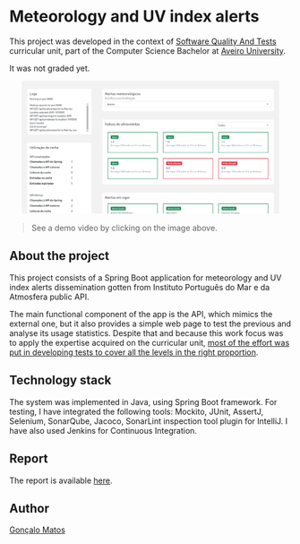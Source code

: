 # Meteorology and UV index alerts

This project was developed in the context of [Software Quality And Tests](https://www.ua.pt/en/uc/8109) curricular unit, part of the Computer Science Bachelor at [Aveiro University](https://www.ua.pt/).

It was not graded yet.



<p align="center"><a href="https://youtu.be/ioKEZUC_OPQ"><img src="doc/webpage.png" style="zoom:45%;" /></a><p>

> See a demo video by clicking on the image above.



## About the project

This project consists of a Spring Boot application for meteorology and UV index alerts dissemination gotten from Instituto Português do Mar e da Atmosfera public API. 

The main functional component of the app is the API, which mimics the external one, but it also provides a simple web page to test the previous and analyse its usage statistics. Despite that and because this work focus was to apply the expertise acquired on the curricular unit, <u>most of the effort was put in developing tests to cover all the levels in the right proportion</u>.



## Technology stack

The system was implemented in Java, using Spring Boot framework. For testing, I have integrated the following tools: Mockito, JUnit, AssertJ, Selenium, SonarQube, Jacoco, SonarLint inspection tool plugin for IntelliJ. I have also used Jenkins for Continuous Integration.



## Report

The report is available [here](doc/report.pdf).



## Author

[Gonçalo Matos](https://github.com/gmatosferreira)